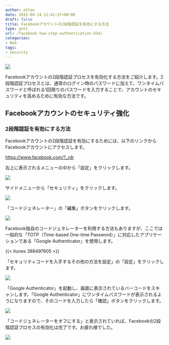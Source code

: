 ```yaml
---
author: ottan
date: 2015-04-14 11:41:57+00:00
draft: false
title: Facebookアカウントの2段階認証を有効にする方法
type: post
url: /facebook-two-step-authentication-934/
categories:
- Web
tags:
- Security
---
```


![](/images/2015/04/150406-5522519859081.jpg)






Facebookアカウントの2段階認証プロセスを有効化する方法をご紹介します。2段階認証プロセスとは、通常のログイン時のパスワードに加えて、ワンタイムパスワードと呼ばれる1回限りのパスワードを入力することで、アカウントのセキュリティを高めるために有効な方法です。





## Facebookアカウントのセキュリティ強化





### 2段階認証を有効にする方法





Facebookアカウントの2段階認証を有効にするためには、以下のリンクからFacebookアカウントにアクセスします。



https://www.facebook.com/?_rdr



右上に表示されるメニューの中から「設定」をクリックします。





![](/images/2015/04/150406-5522519932b3e.png)






サイドメニューから「セキュリティ」をクリックします。





![](/images/2015/04/150406-5522519b5c370.png)






「コードジェネレーター」の「編集」ボタンをクリックします。





![](/images/2015/04/150408-5524eceaadf19.png)






Facebook独自のコードジェネレーターを利用する方法もありますが、ここでは一般的な「TOTP（Time-based One-time Password）」に対応したアプリケーションである「Google Authenticator」を使用します。



{{< itunes 388497605 >}}



「セキュリティコードを入手するその他の方法を設定」の「設定」をクリックします。





![](/images/2015/04/150408-5524ececebf71.png)






「Google Authenticator」を起動し、画面に表示されているバーコードをスキャンします。「Google Authenticator」にワンタイムパスワードが表示されるようになりますので、そのコードを入力したら「確認」ボタンをクリックします。





![](/images/2015/04/150408-5524ecef8b0ca.png)






「コードジェネレーターをオフにする」と表示されていれば、Facebookの2段階認証プロセスの有効化は完了です。お疲れ様でした。





![](/images/2015/04/150408-5524ecf223c92.png)

